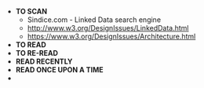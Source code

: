 - **TO SCAN**
	- Sindice.com - Linked Data search engine
	- http://www.w3.org/DesignIssues/LinkedData.html
	- https://www.w3.org/DesignIssues/Architecture.html
- **TO READ**
- **TO RE-READ**
- **READ RECENTLY**
- **READ ONCE UPON A TIME**
-